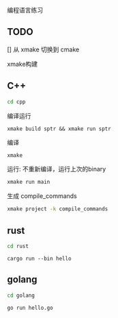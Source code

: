 编程语言练习

## TODO

[] 从 xmake 切换到 cmake

xmake构建

## C++

```bash
cd cpp
```

编译运行

```
xmake build sptr && xmake run sptr
```

编译

```bash
xmake
```

运行: 不重新编译，运行上次的binary

```bash
xmake run main
```

生成 compile_commands

```bash
xmake project -k compile_commands
```

## rust

```bash
cd rust
```

```
cargo run --bin hello
```

## golang

```bash
cd golang
```

```
go run hello.go
```